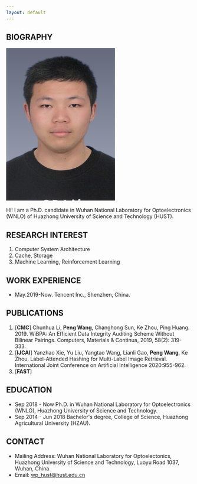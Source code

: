 ```yaml
---
layout: default
---
```


## BIOGRAPHY

<img class="profile-picture" src="sherlock.jpg">

Hi! I am a Ph.D. candidate in Wuhan National Laboratory for Optoelectronics (WNLO) of Huazhong University of Science and Technology (HUST).

## RESEARCH INTEREST

1. Computer System Architecture
2. Cache, Storage
3. Machine Learning, Reinforcement Learning

## WORK EXPERIENCE
* May.2019-Now. Tencent Inc., Shenzhen, China.

## PUBLICATIONS

1. [**CMC**] Chunhua Li, **Peng Wang**, Changhong Sun, Ke Zhou, Ping Huang. 2019. WiBPA: An Efficient Data Integrity Auditing Scheme Without Bilinear Pairings. Computers, Materials & Continua, 2019, 58(2): 319-333.
2. [**IJCAI**] Yanzhao Xie, Yu Liu, Yangtao Wang, Lianli Gao, **Peng Wang**, Ke Zhou. Label-Attended Hashing for Multi-Label Image Retrieval. International Joint Conference on Artificial Intelligence 2020:955-962.
3. [**FAST**]

## EDUCATION

* Sep 2018 - Now Ph.D. in Wuhan National Laboratory for Optoelectronics (WNLO), Huazhong University of Science and Technology.
* Sep 2014 - Jun 2018 Bachelor's degree, College of Science, Huazhong Agricultural University (HZAU).


## CONTACT

* Mailing Address: Wuhan National Laboratory for Optoelectonics, Huazhong University of Science and Technology, Luoyu Road 1037, Wuhan, China
* Email: [wp_hust@hust.edu.cn](mailto:wp_hust@hust.edu.cn)
